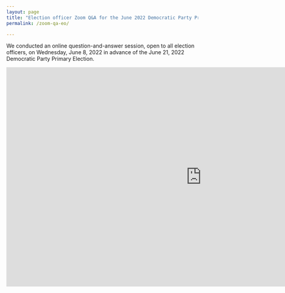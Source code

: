 ```yaml
---
layout: page
title: "Election officer Zoom Q&A for the June 2022 Democratic Party Primary"
permalink: /zoom-qa-eo/

---
```


We conducted an online question-and-answer session, open to all election officers, on Wednesday, June 8, 2022 in advance of the June 21, 2022 Democratic Party Primary Election.

<iframe width="1024" height="576" src="https://www.youtube.com/embed/RYUDSLp08Eg" title="YouTube video player" frameborder="0" allow="accelerometer; autoplay; clipboard-write; encrypted-media; gyroscope; picture-in-picture" allowfullscreen></iframe>
